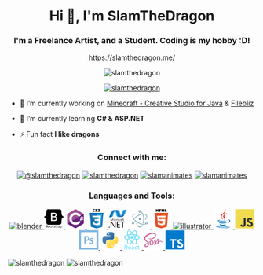 <h1 align="center">Hi 👋, I'm SlamTheDragon</h1>
<h3 align="center">I'm a Freelance Artist, and a Student. Coding is my hobby :D!</h3>
<p align="center"> https://slamthedragon.me/</p>

<p align="center"> <img src="https://komarev.com/ghpvc/?username=slamthedragon&label=Profile%20views&color=00d5ff&style=flat" alt="slamthedragon" /> </p>

<p align="center"> <a href="https://twitter.com/SlamTheDragon" target="blank"><img src="https://img.shields.io/twitter/follow/slamthedragon?logo=twitter&style=for-the-badge" alt="slamthedragon" /></a> </p>

- 🔭 I’m currently working on [Minecraft - Creative Studio for Java](https://github.com/SlamTheDragon/Minecraft-Creative-Studio-for-Java) & [Filebliz](https://github.com/loybaldo/fileblizz)

- 🌱 I’m currently learning **C# & ASP.NET**

- ⚡ Fun fact **I like dragons**

<h3 align="center">Connect with me:</h3>
<p align="center">
<a href="https://twitter.com/@slamthedragon" target="blank"><img align="center" src="https://raw.githubusercontent.com/rahuldkjain/github-profile-readme-generator/master/src/images/icons/Social/twitter.svg" alt="@slamthedragon" height="30" width="40" /></a>
<a href="https://instagram.com/slamthedragon" target="blank"><img align="center" src="https://raw.githubusercontent.com/rahuldkjain/github-profile-readme-generator/master/src/images/icons/Social/instagram.svg" alt="slamthedragon" height="30" width="40" /></a>
<a href="https://www.youtube.com/channel/UCYnJrxFOPnLurHh0FA2lILQ" target="blank"><img align="center" src="https://raw.githubusercontent.com/rahuldkjain/github-profile-readme-generator/master/src/images/icons/Social/youtube.svg" alt="slamanimates" height="30" width="40" /></a>
<a href="[https://www.youtube.com/channel/UCYnJrxFOPnLurHh0FA2lILQ](https://www.youtube.com/channel/UCvtJgMzx84EUfKCjjowSoMQ)" target="blank"><img align="center" src="https://raw.githubusercontent.com/rahuldkjain/github-profile-readme-generator/master/src/images/icons/Social/youtube.svg" alt="slamanimates" height="30" width="40" /></a>
</p>

<h3 align="center">Languages and Tools:</h3>
<p align="center"> <a href="https://www.blender.org/" target="_blank" rel="noreferrer"> <img src="https://download.blender.org/branding/community/blender_community_badge_white.svg" alt="blender" width="40" height="40"/> </a> <a href="https://getbootstrap.com" target="_blank" rel="noreferrer"> <img src="https://raw.githubusercontent.com/devicons/devicon/master/icons/bootstrap/bootstrap-plain-wordmark.svg" alt="bootstrap" width="40" height="40"/> </a> <a href="https://www.w3schools.com/cs/" target="_blank" rel="noreferrer"> <img src="https://raw.githubusercontent.com/devicons/devicon/master/icons/csharp/csharp-original.svg" alt="csharp" width="40" height="40"/> </a> <a href="https://www.w3schools.com/css/" target="_blank" rel="noreferrer"> <img src="https://raw.githubusercontent.com/devicons/devicon/master/icons/css3/css3-original-wordmark.svg" alt="css3" width="40" height="40"/> </a> <a href="https://dotnet.microsoft.com/" target="_blank" rel="noreferrer"> <img src="https://raw.githubusercontent.com/devicons/devicon/master/icons/dot-net/dot-net-original-wordmark.svg" alt="dotnet" width="40" height="40"/> </a> <a href="https://www.electronjs.org" target="_blank" rel="noreferrer"> <img src="https://raw.githubusercontent.com/devicons/devicon/master/icons/electron/electron-original.svg" alt="electron" width="40" height="40"/> </a> <a href="https://www.w3.org/html/" target="_blank" rel="noreferrer"> <img src="https://raw.githubusercontent.com/devicons/devicon/master/icons/html5/html5-original-wordmark.svg" alt="html5" width="40" height="40"/> </a> <a href="https://www.adobe.com/in/products/illustrator.html" target="_blank" rel="noreferrer"> <img src="https://www.vectorlogo.zone/logos/adobe_illustrator/adobe_illustrator-icon.svg" alt="illustrator" width="40" height="40"/> </a> <a href="https://www.java.com" target="_blank" rel="noreferrer"> <img src="https://raw.githubusercontent.com/devicons/devicon/master/icons/java/java-original.svg" alt="java" width="40" height="40"/> </a> <a href="https://developer.mozilla.org/en-US/docs/Web/JavaScript" target="_blank" rel="noreferrer"> <img src="https://raw.githubusercontent.com/devicons/devicon/master/icons/javascript/javascript-original.svg" alt="javascript" width="40" height="40"/> </a> <a href="https://www.photoshop.com/en" target="_blank" rel="noreferrer"> <img src="https://raw.githubusercontent.com/devicons/devicon/master/icons/photoshop/photoshop-line.svg" alt="photoshop" width="40" height="40"/> </a> <a href="https://www.python.org" target="_blank" rel="noreferrer"> <img src="https://raw.githubusercontent.com/devicons/devicon/master/icons/python/python-original.svg" alt="python" width="40" height="40"/> </a> <a href="https://reactjs.org/" target="_blank" rel="noreferrer"> <img src="https://raw.githubusercontent.com/devicons/devicon/master/icons/react/react-original-wordmark.svg" alt="react" width="40" height="40"/> </a> <a href="https://sass-lang.com" target="_blank" rel="noreferrer"> <img src="https://raw.githubusercontent.com/devicons/devicon/master/icons/sass/sass-original.svg" alt="sass" width="40" height="40"/> </a> <a href="https://www.typescriptlang.org/" target="_blank" rel="noreferrer"> <img src="https://raw.githubusercontent.com/devicons/devicon/master/icons/typescript/typescript-original.svg" alt="typescript" width="40" height="40"/> </a> </p>

<p>
<img align="center" src="https://github-readme-stats.vercel.app/api/top-langs?username=slamthedragon&show_icons=true&theme=dark&title_color=00e1ff&text_color=009dff&hide_border=true&locale=en&icon_color=00e1ff&layout=compact" alt="slamthedragon" />
<img align="center" src="https://github-readme-stats.vercel.app/api?username=slamthedragon&show_icons=true&theme=dark&title_color=00e1ff&text_color=009dff&hide_border=true&locale=en&icon_color=00e1ff&layout=compact" alt="slamthedragon" />
</p>
